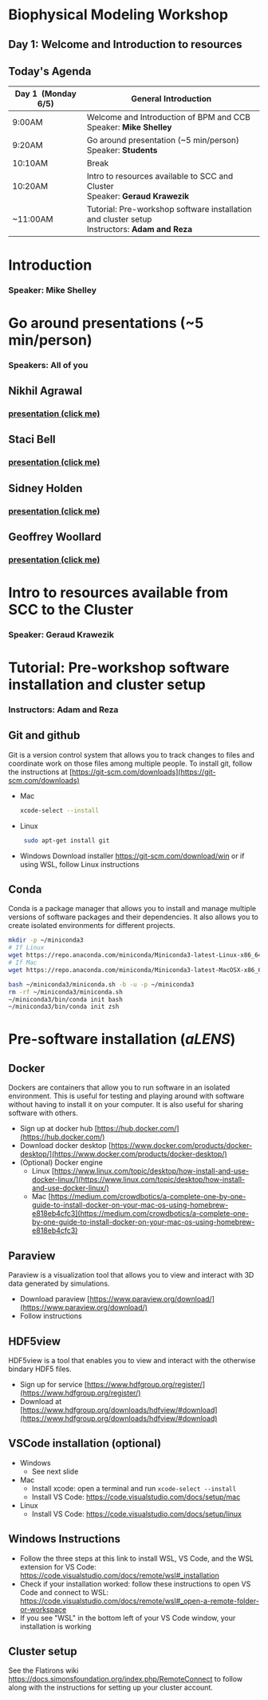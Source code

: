 # Biophysical Modeling Workshop

## Day 1: Welcome and Introduction to resources


## Today's Agenda

| Day 1  (Monday 6/5) | General Introduction |
| --- | --- |
| 9:00AM | Welcome and Introduction of BPM and CCB <br /> Speaker: **Mike Shelley**|
| 9:20AM | Go around presentation (~5 min/person) <br /> Speaker: **Students** |
| 10:10AM | Break |
| 10:20AM | Intro to resources available to SCC and Cluster <br /> Speaker: **Geraud Krawezik** |
| ~11:00AM | Tutorial: Pre-workshop software installation and cluster setup  <br /> Instructors: **Adam and Reza** |



# Introduction

### Speaker: Mike Shelley



# Go around presentations (~5 min/person)

### Speakers: All of you


## Nikhil Agrawal
### [presentation (click me)](images/CCBIntro_NikhilRAgrawal.pdf)


## Staci Bell
### [presentation (click me)](images/slide_stacibell.pdf)


## Sidney Holden
### [presentation (click me)](images/ccb_intro_slide_Sidney_Holden.pdf)


##  Geoffrey Woollard
### [presentation (click me)](images/ccb_intro_slide_Sidney_Holden.pdf)



# Intro to resources available from SCC to the Cluster

### Speaker: Geraud Krawezik



# Tutorial: Pre-workshop software installation and cluster setup 

### Instructors: Adam and Reza


## Git and github
Git is a version control system that allows you to track changes to files and coordinate work on those files among multiple people.
To install git, follow the instructions at [https://git-scm.com/downloads](https://git-scm.com/downloads)
- Mac
  ```bash
  xcode-select --install
  ```
- Linux
  ```bash
   sudo apt-get install git
   ```
- Windows
   Download installer https://git-scm.com/download/win or if using WSL, follow Linux instructions


## Conda
Conda is a package manager that allows you to install and manage multiple versions of software packages and their dependencies. It also allows you to create isolated environments for different projects.
```bash
mkdir -p ~/miniconda3
# If Linux
wget https://repo.anaconda.com/miniconda/Miniconda3-latest-Linux-x86_64.sh -O ~/miniconda3/miniconda.sh
# If Mac
wget https://repo.anaconda.com/miniconda/Miniconda3-latest-MacOSX-x86_64.sh -O ~/miniconda3/miniconda.sh

bash ~/miniconda3/miniconda.sh -b -u -p ~/miniconda3
rm -rf ~/miniconda3/miniconda.sh
~/miniconda3/bin/conda init bash
~/miniconda3/bin/conda init zsh
```


# Pre-software installation (_aLENS_)

## Docker 
Dockers are containers that allow you to run software in an isolated environment. This is useful for testing and playing around with software without having to install it on your computer. It is also useful for sharing software with others.
- Sign up at docker hub [https://hub.docker.com/](https://hub.docker.com/)
- Download docker desktop [https://www.docker.com/products/docker-desktop/](https://www.docker.com/products/docker-desktop/)
- (Optional) Docker engine
   - Linux [https://www.linux.com/topic/desktop/how-install-and-use-docker-linux/](https://www.linux.com/topic/desktop/how-install-and-use-docker-linux/)
   - Mac [https://medium.com/crowdbotics/a-complete-one-by-one-guide-to-install-docker-on-your-mac-os-using-homebrew-e818eb4cfc3](https://medium.com/crowdbotics/a-complete-one-by-one-guide-to-install-docker-on-your-mac-os-using-homebrew-e818eb4cfc3)


## Paraview 
Paraview is a visualization tool that allows you to view and interact with 3D data generated by simulations.
* Download paraview [https://www.paraview.org/download/](https://www.paraview.org/download/)
* Follow instructions


## HDF5view
HDF5view is a tool that enables you to view and interact with the otherwise bindary HDF5 files.
- Sign up for service [https://www.hdfgroup.org/register/](https://www.hdfgroup.org/register/)
- Download at [https://www.hdfgroup.org/downloads/hdfview/#download](https://www.hdfgroup.org/downloads/hdfview/#download)


## VSCode installation (optional)

- Windows
   - See next slide
- Mac
  - Install xcode: open a terminal and run `xcode-select --install`
  - Install VS Code: https://code.visualstudio.com/docs/setup/mac
- Linux
   - Install VS Code: https://code.visualstudio.com/docs/setup/linux


## Windows Instructions
- Follow the three steps at this link to install WSL, VS Code, and the WSL extension for VS Code: https://code.visualstudio.com/docs/remote/wsl#_installation
- Check if your installation worked: follow these instructions to open VS Code and connect to WSL: https://code.visualstudio.com/docs/remote/wsl#_open-a-remote-folder-or-workspace
- If you see "WSL" in the bottom left of your VS Code window, your installation is working


## Cluster setup
See the Flatirons wiki https://docs.simonsfoundation.org/index.php/RemoteConnect to follow along with the instructions for setting up your cluster account.


<!-- ### Implicit Fields -->

<!-- <img src="assets/physics_table.png" width="350" style="border:0;box-shadow:none"> -->

<!-- ```csv
#  t,         x,         v_x
   0.00000,   0.00000,   0.15915
   0.33333,   0.86603,  -0.07958
   0.66667,  -0.86603,  -0.07958
   1.00000,  -0.00000,   0.15915
``` -->